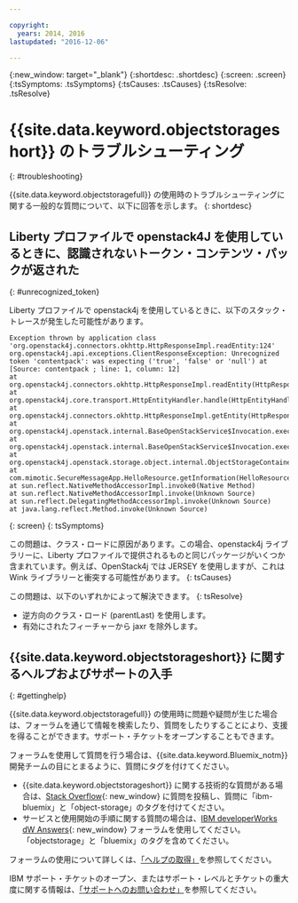 ```yaml
---

copyright:
  years: 2014, 2016
lastupdated: "2016-12-06"

---
```

{:new_window: target="_blank"}
{:shortdesc: .shortdesc}
{:screen: .screen}
{:tsSymptoms: .tsSymptoms}
{:tsCauses: .tsCauses}
{:tsResolve: .tsResolve}

# {{site.data.keyword.objectstorageshort}} のトラブルシューティング
{: #troubleshooting}


{{site.data.keyword.objectstoragefull}} の使用時のトラブルシューティングに関する一般的な質問について、以下に回答を示します。
{: shortdesc}

## Liberty プロファイルで openstack4J を使用しているときに、認識されないトークン・コンテンツ・パックが返された
{: #unrecognized_token}


Liberty プロファイルで openstack4j を使用しているときに、以下のスタック・トレースが発生した可能性があります。
```
Exception thrown by application class 'org.openstack4j.connectors.okhttp.HttpResponseImpl.readEntity:124'
org.openstack4j.api.exceptions.ClientResponseException: Unrecognized token 'contentpack': was expecting ('true', 'false' or 'null') at [Source: contentpack ; line: 1, column: 12]
at org.openstack4j.connectors.okhttp.HttpResponseImpl.readEntity(HttpResponseImpl.java:124)
at org.openstack4j.core.transport.HttpEntityHandler.handle(HttpEntityHandler.java:56)
at org.openstack4j.connectors.okhttp.HttpResponseImpl.getEntity(HttpResponseImpl.java:68)
at org.openstack4j.openstack.internal.BaseOpenStackService$Invocation.execute(BaseOpenStackService.java:169)
at org.openstack4j.openstack.internal.BaseOpenStackService$Invocation.execute(BaseOpenStackService.java:163)
at org.openstack4j.openstack.storage.object.internal.ObjectStorageContainerServiceImpl.list(ObjectStorageContainerServiceImpl.java:41)
at com.mimotic.SecureMessageApp.HelloResource.getInformation(HelloResource.java:47)
at sun.reflect.NativeMethodAccessorImpl.invoke0(Native Method)
at sun.reflect.NativeMethodAccessorImpl.invoke(Unknown Source)
at sun.reflect.DelegatingMethodAccessorImpl.invoke(Unknown Source)
at java.lang.reflect.Method.invoke(Unknown Source)
```
{: screen}
{: tsSymptoms}


この問題は、クラス・ロードに原因があります。この場合、openstack4j ライブラリーに、Liberty プロファイルで提供されるものと同じパッケージがいくつか含まれています。例えば、OpenStack4j では JERSEY を使用しますが、これは Wink ライブラリーと衝突する可能性があります。
{: tsCauses}


この問題は、以下のいずれかによって解決できます。
{: tsResolve}
  * 逆方向のクラス・ロード (parentLast) を使用します。
  * 有効にされたフィーチャーから jaxr を除外します。


## {{site.data.keyword.objectstorageshort}} に関するヘルプおよびサポートの入手
{: #gettinghelp}

{{site.data.keyword.objectstoragefull}} の使用時に問題や疑問が生じた場合は、フォーラムを通じて情報を検索したり、質問をしたりすることにより、支援を得ることができます。サポート・チケットをオープンすることもできます。

フォーラムを使用して質問を行う場合は、{{site.data.keyword.Bluemix_notm}} 開発チームの目にとまるように、質問にタグを付けてください。

* {{site.data.keyword.objectstorageshort}} に関する技術的な質問がある場合は、[Stack Overflow](http://stackoverflow.com/search?q=object-storage+ibm-bluemix){: new_window} に質問を投稿し、質問に「ibm-bluemix」と「object-storage」のタグを付けてください。
* サービスと使用開始の手順に関する質問の場合は、[IBM developerWorks dW Answers](https://developer.ibm.com/answers/topics/objectstorage/?smartspace=bluemix){: new_window} フォーラムを使用してください。「objectstorage」と「bluemix」のタグを含めてください。

フォーラムの使用について詳しくは、[「ヘルプの取得」](/docs/support/index.html#getting-help)を参照してください。

IBM サポート・チケットのオープン、またはサポート・レベルとチケットの重大度に関する情報は、[「サポートへのお問い合わせ」](/docs/support/index.html#contacting-support)を参照してください。
